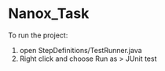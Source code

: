 # Nanox_Task
To run the project:
1. open StepDefinitions/TestRunner.java
2. Right click and choose Run as > JUnit test